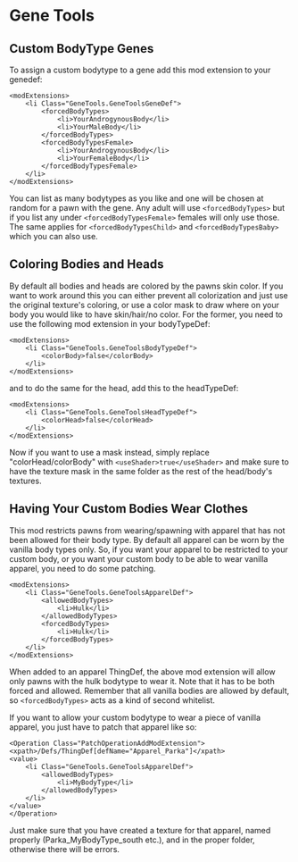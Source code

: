 # Gene Tools

## Custom BodyType Genes

To assign a custom bodytype to a gene add this mod extension to  your genedef:

    <modExtensions>
		<li Class="GeneTools.GeneToolsGeneDef">
			<forcedBodyTypes>
				<li>YourAndrogynousBody</li>
				<li>YourMaleBody</li>
			</forcedBodyTypes>
			<forcedBodyTypesFemale>
				<li>YourAndrogynousBody</li>
				<li>YourFemaleBody</li>
			</forcedBodyTypesFemale>
		</li>
	</modExtensions>
You can list as many bodytypes as you like and one will be chosen at random for a pawn with the gene. Any adult will use `<forcedBodyTypes>` but if you list any under `<forcedBodyTypesFemale>` females will only use those. The same applies for `<forcedBodyTypesChild>` and `<forcedBodyTypesBaby>` which you can also use.
## Coloring Bodies and Heads

By default all bodies and heads are colored by the pawns skin color. If you want to work around this you can either prevent all colorization and just use the original texture's coloring, or use a color mask to draw where on your body you would like to have skin/hair/no color. For the former, you need to use the following mod extension in your bodyTypeDef:
 

    <modExtensions>
		<li Class="GeneTools.GeneToolsBodyTypeDef">
			<colorBody>false</colorBody>
		</li>
	</modExtensions>
and to do the same for the head, add this to the headTypeDef:

    <modExtensions>
		<li Class="GeneTools.GeneToolsHeadTypeDef">
			<colorHead>false</colorHead>
		</li>
	</modExtensions>
Now if you want to use a mask instead, simply replace "colorHead/colorBody" with `<useShader>true</useShader>` and make sure to have the texture mask in the same folder as the rest of the head/body's textures.
## Having Your Custom Bodies Wear Clothes

This mod restricts pawns from wearing/spawning with apparel that has not been allowed for their body type. By default all apparel can be worn by the vanilla body types only. So, if you want your apparel to be restricted to your custom body, or you want your custom body to be able to wear vanilla apparel, you need to do some patching.

    <modExtensions>
		<li Class="GeneTools.GeneToolsApparelDef">
			<allowedBodyTypes>
				<li>Hulk</li>
			</allowedBodyTypes>
			<forcedBodyTypes>
				<li>Hulk</li>
			</forcedBodyTypes>
		</li>
	</modExtensions>
When added to an apparel ThingDef, the above mod extension will allow only pawns with the hulk bodytype to wear it. Note that it has to be both forced and allowed. Remember that all vanilla bodies are allowed by default, so `<forcedBodyTypes>` acts as a kind of second whitelist.

If you want to allow your custom bodytype to wear a piece of vanilla apparel, you just have to patch that apparel like so:

    <Operation Class="PatchOperationAddModExtension">
	<xpath>/Defs/ThingDef[defName="Apparel_Parka"]</xpath>
	<value>
		<li Class="GeneTools.GeneToolsApparelDef">
			<allowedBodyTypes>
				<li>MyBodyType</li>
			</allowedBodyTypes>
		</li>
	</value>
	</Operation>
Just make sure that you have created a texture for that apparel, named properly (Parka_MyBodyType_south etc.), and in the proper folder, otherwise there will be errors.